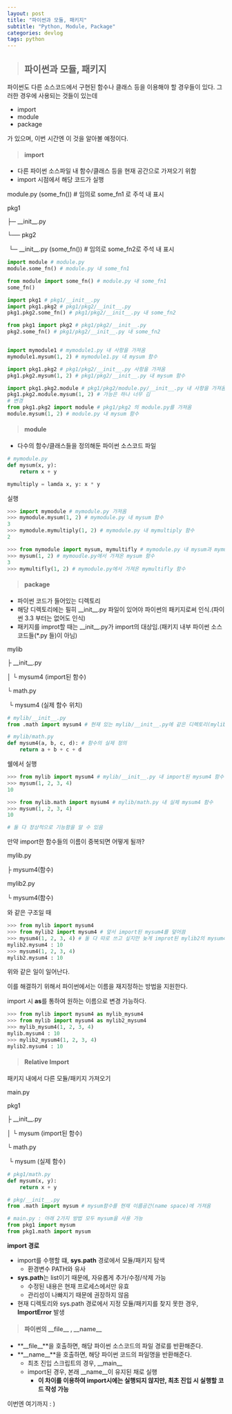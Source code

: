 ```yaml
---
layout: post
title: "파이썬과 모듈, 패키지"
subtitle: "Python, Module, Package"
categories: devlog
tags: python
---
```


> ## 파이썬과 모듈, 패키지

파이썬도 다른 소스코드에서 구현된 함수나 클래스 등을 이용해야 할 경우들이 있다. 그러한 경우에 사용되는 것들이 있는데

- import
- module
- package

가 있으며, 이번 시간엔 이 것을 알아볼 예정이다.



> #### import

- 다른 파이썬 소스파일 내 함수/클래스 등을 현재 공간으로 가져오기 위함
- import 시점에서 해당 코드가 실행



module.py (some_fn()) # 임의로 some_fn1 로 주석 내 표시

pkg1

├─     \_\_init\_\_.py

└──  pkg2

​            └─     \_\_init\_\_.py (some_fn()) # 임의로 some_fn2로 주석 내 표시

```python
import module # module.py
module.some_fn() # module.py 내 some_fn1

from module import some_fn() # module.py 내 some_fn1
some_fn()

import pkg1 # pkg1/__init__.py
import pkg1.pkg2 # pkg1/pkg2/__init__.py
pkg1.pkg2.some_fn() # pkg1/pkg2/__init__.py 내 some_fn2

from pkg1 import pkg2 # pkg1/pkg2/__init__.py
pkg2.some_fn() # pkg1/pkg2/__init__.py 내 some_fn2


import mymodule1 # mymodule1.py 내 사항을 가져옴
mymodule1.mysum(1, 2) # mymodule1.py 내 mysum 함수

import pkg1.pkg2 # pkg1/pkg2/__init__.py 사항을 가져옴
pkg1.pkg2.mysum(1, 2) # pkg1/pkg2/__init__.py 내 mysum 함수

import pkg1.pkg2.module # pkg1/pkg2/module.py/__init__.py 내 사항을 가져옴
pkg1.pkg2.module.mysum(1, 2) # 가능은 하나 너무 김
# 변경
from pkg1.pkg2 import module # pkg1/pkg2 의 module.py를 가져옴
module.mysum(1, 2) # module.py 내 mysum 함수
```



> #### module

- 다수의 함수/클래스들을 정의해둔 파이썬 소스코드 파일

```python
# mymodule.py
def mysum(x, y):
    return x + y

mymultiply = lamda x, y: x * y
```

실행

```python
>>> import mymodule # mymodule.py 가져옴
>>> mymodule.mysum(1, 2) # mymodule.py 내 mysum 함수
3
>>> mymodule.mymultiply(1, 2) # mymodule.py 내 mymultiply 함수
2

>>> from mymodule import mysum, mymultifly # mymodule.py 내 mysum과 mymultifly함수를 가져옴
>>> mysum(1, 2) # mymoudle.py에서 가져온 mysum 함수
3
>>> mymultifly(1, 2) # mymodule.py에서 가져온 mymultifly 함수
```



> #### package

- 파이썬 코드가 들어있는 디렉토리
- 해당 디렉토리에는 필히 \_\_init\_\_.py 파일이 있어야 파이썬의 패키지로써 인식.(파이썬 3.3 부터는 없어도 인식)
- 패키지를 improt할 때는 \_\_init\_\_.py가 import의 대상임.(패키지 내부 파이썬 소스코드들(\*.py 들)이 아님)

mylib

  ├     \_\_init\_\_.py

   │      └   mysum4 (import된 함수)

  └     math.py

​            └   mysum4 (실제 함수 위치)

```python
# mylib/__init__.py
from .math import mysum4 # 현재 있는 mylib/__init__.py에 같은 디렉토리(mylib)의 math.py에서 mysum4 함수를 import

# mylib/math.py
def mysum4(a, b, c, d): # 함수의 실제 정의
    return a + b + c + d
```

쉘에서 실행

```python
>>> from mylib import mysum4 # mylib/__init__.py 내 import된 mysum4 함수
>>> mysum(1, 2, 3, 4)
10

>>> from mylib.math import mysum4 # mylib/math.py 내 실제 mysum4 함수
>>> mysum(1, 2, 3, 4)
10

# 둘 다 정상적으로 기능함을 알 수 있음
```



만약 import한 함수들의 이름이 중복되면 어떻게 될까?

mylib.py

   ├   mysum4(함수)

mylib2.py

   └   mysum4(함수)

와 같은 구조일 때

```python
>>> from mylib import mysum4
>>> from mylib2 import mysum4 # 앞서 import된 mysum4를 덮어씀
>>> mysum4(1, 2, 3, 4) # 둘 다 따로 쓰고 싶지만 늦게 improt된 mylib2의 mysum4만 사용됨
mylib2.mysum4 : 10
>>> mysum4(1, 2, 3, 4)
mylib2.mysum4 : 10
```

위와 같은 일이 일어난다.

이를 해결하기 위해서 파이썬에서는 이름을 재지정하는 방법을 지원한다.

import 시 **as**를 통하여 원하는 이름으로 변경 가능하다.

```python
>>> from mylib import mysum4 as mylib_mysum4
>>> from mylib import mysum4 as mylib2_mysum4
>>> mylib_mysum4(1, 2, 3, 4)
mylib.mysum4 : 10
>>> mylib2_mysum4(1, 2, 3, 4)
mylib2.mysum4 : 10
```



> #### Relative Import

패키지 내에서 다른 모듈/패키지 가져오기

main.py

pkg1

   ├    \_\_init\_\_.py

   │        └    mysum (import된 함수)

   └    math.py

​              └    mysum (실제 함수)

```python
# pkg1/math.py
def mysum(x, y):
	return x + y

# pkg/__init__.py
from .math import mysum # mysum함수를 현재 이름공간(name space)에 가져옴

# main.py : 아래 2가지 방법 모두 mysum을 사용 가능
from pkg1 import mysum
from pkg1.math import mysum
```



**import 경로**

- import를 수행할 떄, **sys.path** 경로에서 모듈/패키지 탐색
  - 환경변수 PATH와 유사
- **sys.path**는 list이기 때문에, 자유롭게 추가/수정/삭제 가능
  - 수정된 내용은 현재 프로세스에서만 유효
  - 관리성이 나빠지기 때문에 권장하지 않음
- 현재 디렉토리와 sys.path 경로에서 지정 모듈/패키지를 찾지 못한 경우, **ImportError** 발생



> #### 파이썬의 \_\_file\_\_ , \_\_name\_\_

- **\_\_file\_\_**을 호출하면, 해당 파이썬 소스코드의 파일 경로를 반환해준다.
- **\_\_name\_\_**을 호출하면, 해당 파이썬 코드의 파일명을 반환해준다.
  - 최초 진입 스크립트의 경우, \_\_main\_\_
  - import된 경우,  본래 \_\_name\_\_이 유지된 채로 실행
    - **이 차이를 이용하여 import시에는 실행되지 않지만, 최초 진입 시 실행할 코드 작성 가능**





이번엔 여기까지 : )